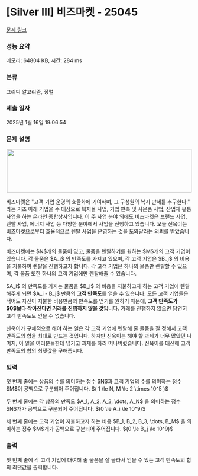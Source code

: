 # [Silver III] 비즈마켓 - 25045 

[문제 링크](https://www.acmicpc.net/problem/25045) 

### 성능 요약

메모리: 64804 KB, 시간: 284 ms

### 분류

그리디 알고리즘, 정렬

### 제출 일자

2025년 1월 16일 19:06:54

### 문제 설명

<p style="text-align: center;"><img alt="" src="" style="height: 117px; width: 500px;"></p>

<p>비즈마켓은 "고객 기업 운영의 효율화에 기여하며, 그 구성원의 복지 만세를 추구한다." 라는 기조 아래 기업을 주 대상으로 복지몰 사업, 기업 판촉 및 사은품 사업, 산업재 유통 사업을 하는 온라인 종합상사입니다. 이 주 사업 분야 외에도 비즈마켓은 브랜드 사업, 렌탈 사업, 에너지 사업 등 다양한 분야에서 사업을 진행하고 있습니다. 오늘 신욱이는 비즈마켓으로부터 효율적으로 렌탈 사업을 운영하는 것을 도와달라는 의뢰를 받았습니다.</p>

<p>비즈마켓에는 $N$개의 물품이 있고, 물품을 렌탈하기를 원하는 $M$개의 고객 기업이 있습니다. 각 물품은 $A_i$ 의 만족도를 가지고 있으며, 각 고객 기업은 $B_j$ 의 비용을 지불하여 렌탈을 진행하고자 합니다. 각 고객 기업은 하나의 물품만 렌탈할 수 있으며, 각 물품 또한 하나의 고객 기업에만 렌탈해줄 수 있습니다.</p>

<p>$A_i$ 의 만족도를 가지는 물품을 $B_j$ 의 비용을 지불하고자 하는 고객 기업에 렌탈해주게 되면 $A_i - B_j$ 만큼의 <strong>고객 만족도</strong>를 얻을 수 있습니다. 모든 고객 기업들은 적어도 자신이 지불한 비용만큼의 만족도를 얻기를 원하기 때문에, <strong>고객 만족도가 $0$보다 작아진다면 거래를 진행하지 않을 것</strong>입니다. 거래를 진행하지 않으면 당연히 고객 만족도도 얻을 수 없습니다.</p>

<p>신욱이가 구체적으로 해야 하는 일은 각 고객 기업에 렌탈해 줄 물품을 잘 정해서 고객 만족도의 합을 최대로 만드는 것입니다. 하지만 신욱이는 해야 할 과제가 너무 많았던 나머지, 이 일을 여러분들한테 넘기고 과제를 하러 떠나버렸습니다. 신욱이를 대신해 고객 만족도의 합의 최댓값을 구해줍시다.</p>

### 입력 

 <p>첫 번째 줄에는 상품의 수를 의미하는 정수 $N$과 고객 기업의 수를 의미하는 정수 $M$이 공백으로 구분되어 주어집니다. $( 1 \le N, M \le 2 \times 10^5 )$</p>

<p>두 번째 줄에는 각 상품의 만족도 $A_1, A_2, A_3, \dots, A_N$ 을 의미하는 정수 $N$개가 공백으로 구분되어 주어집니다. $(0 \le A_i \le 10^9)$</p>

<p>세 번째 줄에는 고객 기업이 지불하고자 하는 비용 $B_1, B_2, B_3, \dots, B_M$ 을 의미하는 정수 $M$개가 공백으로 구분되어 주어집니다. $(0 \le B_j \le 10^9)$</p>

### 출력 

 <p>첫 번째 줄에 각 고객 기업에 대여해 줄 물품을 잘 골라서 얻을 수 있는 고객 만족도의 합의 최댓값을 출력합니다.</p>

